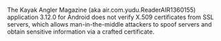 The Kayak Angler Magazine (aka air.com.yudu.ReaderAIR1360155) application 3.12.0 for Android does not verify X.509 certificates from SSL servers, which allows man-in-the-middle attackers to spoof servers and obtain sensitive information via a crafted certificate.